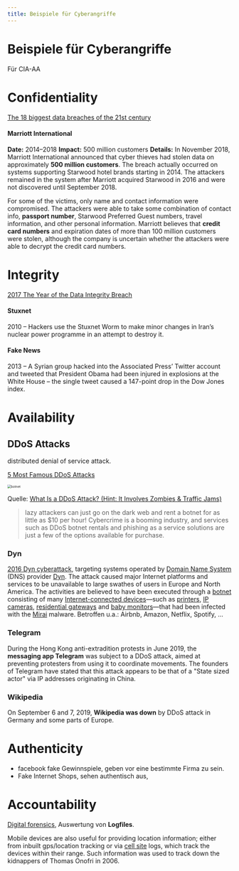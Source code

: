 ```yaml
---
title: Beispiele für Cyberangriffe
---
```






# Beispiele für Cyberangriffe

Für CIA-AA



# Confidentiality

[The 18 biggest data breaches of the 21st century](https://www.csoonline.com/article/2130877/the-biggest-data-breaches-of-the-21st-century.html)

#### Marriott International

**Date:** 2014–2018
**Impact:** 500 million customers
**Details:** In November 2018, Marriott International announced that cyber thieves had stolen data on approximately **500 million customers**. The breach actually occurred on systems supporting Starwood hotel brands starting in 2014. The attackers remained in the system after Marriott acquired Starwood in 2016 and were not discovered until September 2018.

For some of the victims, only name and contact information were compromised. The attackers were able to take some combination of contact info, **passport number**, Starwood Preferred Guest numbers, travel information, and other personal information. Marriott believes that **credit card numbers** and expiration dates of more than 100 million customers were stolen, although the company is uncertain whether the attackers were able to decrypt the credit card numbers.



# Integrity

[2017 The Year of the Data Integrity Breach](https://www.itsecurityguru.org/2016/11/29/2017-year-data-integrity-breach/)

#### Stuxnet

2010 – Hackers use the Stuxnet Worm to make minor changes in Iran’s nuclear power programme in an attempt to destroy it.

#### Fake News

2013 – A Syrian group hacked into the Associated Press’ Twitter account and tweeted that President Obama had been injured in explosions at the White House – the single tweet caused a 147-point drop in the Dow Jones index.



# Availability

## DDoS Attacks

distributed denial of service attack.

[5 Most Famous DDoS Attacks](https://www.a10networks.com/blog/5-most-famous-ddos-attacks/)

<img src="/Users/matejkafr/Documents/Htl/Doc/Cybersecurity_2/01_allgemein/fig/botnet.png" alt="botnet" style="zoom: 50%;" />

Quelle: [What Is a DDoS Attack? (Hint: It Involves Zombies & Traffic Jams)](https://www.thesslstore.com/blog/what-is-a-ddos-attack/)

> lazy attackers can just go on the dark web and rent a botnet for as little as $10 per hour! Cybercrime is a booming industry, and services such as DDoS botnet rentals and phishing as a service solutions are just a few of the options available for purchase.

### Dyn

[2016 Dyn cyberattack](https://en.wikipedia.org/wiki/2016_Dyn_cyberattack), targeting systems operated by [Domain Name System](https://en.wikipedia.org/wiki/Domain_Name_System) (DNS) provider [Dyn](https://en.wikipedia.org/wiki/Dyn_(company)). The attack caused major Internet platforms and services to be unavailable to large swathes of users in Europe and North America. The activities are believed to have been executed through a [botnet](https://en.wikipedia.org/wiki/Botnet) consisting of many [Internet-connected devices](https://en.wikipedia.org/wiki/Internet_of_things)—such as [printers](https://en.wikipedia.org/wiki/Printer_(computing)), [IP cameras](https://en.wikipedia.org/wiki/IP_camera), [residential gateways](https://en.wikipedia.org/wiki/Residential_gateway) and [baby monitors](https://en.wikipedia.org/wiki/Baby_monitor)—that had been infected with the [Mirai](https://en.wikipedia.org/wiki/Mirai_(malware)) malware. Betroffen u.a.: Airbnb, Amazon, Netflix, Spotify, ...

### Telegram

During the Hong Kong anti-extradition protests in June 2019, the **messaging app Telegram** was subject to a DDoS attack, aimed at preventing protesters from using it to coordinate movements. The founders of Telegram have stated that this attack appears to be that of a "State sized actor" via IP addresses originating in China.

### Wikipedia

On September 6 and 7, 2019, **Wikipedia was down** by DDoS attack in Germany and some parts of Europe.



# Authenticity

- facebook fake Gewinnspiele, geben vor eine bestimmte Firma zu sein. 
- Fake Internet Shops, sehen authentisch aus, 



# Accountability

[Digital forensics](https://en.wikipedia.org/wiki/Digital_forensics), Auswertung von **Logfiles**.

Mobile devices are also useful for providing location information; either from inbuilt gps/location tracking or via [cell site](https://en.wikipedia.org/wiki/Cell_site) logs, which track the devices within their range. Such information was used to track down the kidnappers of Thomas Onofri in 2006.

